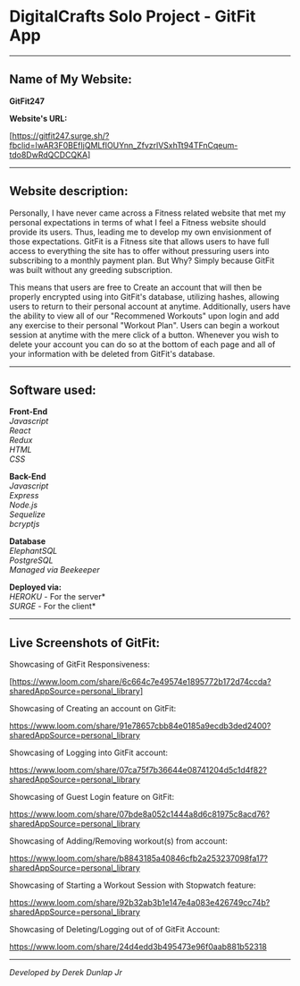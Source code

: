 # DigitalCrafts Solo Project - GitFit App
__________________________________________________

## Name of My Website: ##

**GitFit247**

**Website's URL:**

[https://gitfit247.surge.sh/?fbclid=IwAR3F0BEfIjQMLfIOUYnn_ZfvzrlVSxhTt94TFnCqeum-tdo8DwRdQCDCQKA]
__________________________________________________

## Website description:
Personally, I have never came across a Fitness related website that met my personal expectations in terms of what I feel a Fitness website should provide its users. Thus, leading me to develop my own envisionment of those expectations. GitFit is a Fitness site that allows users to have full access to everything the site has to offer without pressuring users into subscribing to a monthly payment plan. But Why? Simply because GitFit was built without any greeding subscription.

This means that users are free to Create an account that will then be properly encrypted using into GitFit's database, utilizing hashes, allowing users to return to their personal account at anytime. Additionally, users have the ability to view all of our "Recommened Workouts" upon login and add any exercise to their personal "Workout Plan". Users can begin a workout session at anytime with the mere click of a button. Whenever you wish to delete your account you can do so at the bottom of each page and all of your information with be deleted from GitFit's database.
__________________________________________________

## Software used: ##
**Front-End**<br/>
*Javascript*<br/>
*React*<br/>
*Redux*<br/>
*HTML*<br/>
*CSS*

**Back-End**<br/>
*Javascript*<br/>
*Express*<br/>
*Node.js*<br/>
*Sequelize*<br/>
*bcryptjs*

**Database**<br/>
*ElephantSQL*<br/>
*PostgreSQL*<br/>
*Managed via Beekeeper*

**Deployed via:**<br/>
*HEROKU* - For the server*<br/>
*SURGE* - For the client*
__________________________________________________

## Live Screenshots of GitFit: ##

Showcasing of GitFit Responsiveness:

[https://www.loom.com/share/6c664c7e49574e1895772b172d74ccda?sharedAppSource=personal_library]

Showcasing of Creating an account on GitFit:

https://www.loom.com/share/91e78657cbb84e0185a9ecdb3ded2400?sharedAppSource=personal_library

Showcasing of Logging into GitFit account:

https://www.loom.com/share/07ca75f7b36644e08741204d5c1d4f82?sharedAppSource=personal_library

Showcasing of Guest Login feature on GitFit:

https://www.loom.com/share/07bde8a052c1444a8d6c81975c8acd76?sharedAppSource=personal_library

Showcasing of Adding/Removing workout(s) from account:

https://www.loom.com/share/b8843185a40846cfb2a253237098fa17?sharedAppSource=personal_library

Showcasing of Starting a Workout Session with Stopwatch feature:

https://www.loom.com/share/92b32ab3b1e147e4a083e426749cc74b?sharedAppSource=personal_library

Showcasing of Deleting/Logging out of of GitFit Account:

https://www.loom.com/share/24d4edd3b495473e96f0aab881b52318

__________________________________________________

*Developed by Derek Dunlap Jr*

